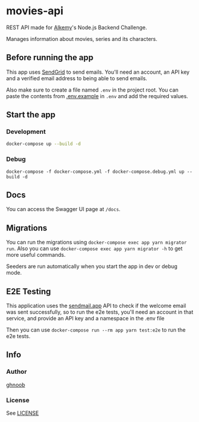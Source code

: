 # movies-api

REST API made for [Alkemy](https://alkemy.org)'s Node.js Backend Challenge.

Manages information about movies, series and its characters.

## Before running the app

This app uses [SendGrid](https://sendgrid.com) to send emails. You'll need an account, an API key and
a verified email address to being able to send emails.

Also make sure to create a file named `.env` in the project root. You can paste the contents from
[.env.example](./.env.example) in `.env` and add the required values.

## Start the app

### Development

```bash
docker-compose up --build -d
```

### Debug

```
docker-compose -f docker-compose.yml -f docker-compose.debug.yml up --build -d
```

## Docs

You can access the Swagger UI page at `/docs`.

## Migrations

You can run the migrations using `docker-compose exec app yarn migrator run`.
Also you can use `docker-compose exec app yarn migrator -h` to get more useful commands.

Seeders are run automatically when you start the app in dev or debug mode.

## E2E Testing

This application uses the [sendmail.app](https://sendmail.app) API to check if the welcome
email was sent successfully, so to run the e2e tests, you'll need an account in that service,
and provide an API key and a namespace in the .env file

Then you can use `docker-compose run --rm app yarn test:e2e` to run the e2e tests.

## Info

### Author

[ghnoob](https://github.com/ghnoob)

### License

See [LICENSE](./LICENSE)
